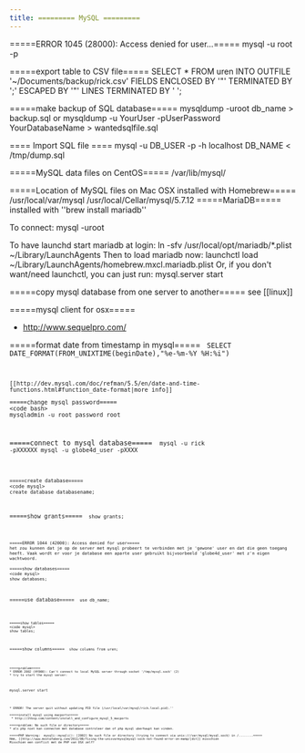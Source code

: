 ```yaml
---
title: ========= MySQL =========
---
```


=====ERROR 1045 (28000): Access denied for user...=====
  mysql -u root -p

=====export table to CSV file=====
  SELECT * FROM uren INTO OUTFILE '~/Documents/backup/rick.csv' FIELDS ENCLOSED BY '"' TERMINATED BY ';' ESCAPED BY '"' LINES TERMINATED BY '
';

=====make backup of SQL database=====
  mysqldump -uroot db_name > backup.sql
or
  mysqldump -u YourUser -pUserPassword YourDatabaseName > wantedsqlfile.sql

==== Import SQL file ====
  mysql -u DB_USER -p -h localhost DB_NAME < /tmp/dump.sql

=====MySQL data files on CentOS=====
  /var/lib/mysql/
  
=====Location of MySQL files on Mac OSX installed with Homebrew=====
  /usr/local/var/mysql
  /usr/local/Cellar/mysql/5.7.12
=====MariaDB=====
installed with ''brew install mariadb''

To connect:
    mysql -uroot

To have launchd start mariadb at login:
    ln -sfv /usr/local/opt/mariadb/*.plist ~/Library/LaunchAgents
Then to load mariadb now:
    launchctl load ~/Library/LaunchAgents/homebrew.mxcl.mariadb.plist
Or, if you don't want/need launchctl, you can just run:
    mysql.server start
    
=====copy mysql database from one server to another=====
see [[linux]]

=====mysql client for osx=====
* http://www.sequelpro.com/

=====format date from timestamp in mysql=====
<code sql>
SELECT DATE_FORMAT(FROM_UNIXTIME(beginDate),"%e-%m-%Y %H:%i")
```
[[http://dev.mysql.com/doc/refman/5.5/en/date-and-time-functions.html#function_date-format|more info]]

=====change mysql password=====
<code bash>
mysqladmin -u root password root
```

=====connect to mysql database=====
<code bash>
mysql -u rick -pXXXXXX
mysql -u globe4d_user -pXXXX
```

=====create database=====
<code mysql>
create database databasename;
```

=====show grants=====
<code mysql>
show grants;
```

=====ERROR 1044 (42000): Access denied for user=====
het zou kunnen dat je op de server met mysql probeert te verbinden met je 'gewone' user en dat die geen toegang heeft. Vaak wordt er voor je database een aparte user gebruikt bijvoorbeeld 'globe4d_user' met z'n eigen wachtwoord.

=====show databases=====
<code mysql>
show databases;
```

=====use database=====
<code mysql>
use db_name;
```

=====show tables=====
<code mysql>
show tables;
```

=====show columns=====
<code mysql>
show columns from uren;
```

=====problem=====
* ERROR 2002 (HY000): Can't connect to local MySQL server through socket '/tmp/mysql.sock' (2)
* try to start the mysql server:
```
mysql.server start
```

* ERROR! The server quit without updating PID file (/usr/local/var/mysql/rick.local.pid).''

=====install mysql using macports=====
 * http://2tbsp.com/content/install_and_configure_mysql_5_macports

=====problem: No such file or directory=====
* als php niet kan connecten met database controleer dan of php mysql uberhaupt kan vinden.

=====PHP Warning:  mysqli::mysqli(): [2002] No such file or directory (trying to connect via unix:///var/mysql/mysql.sock) in /........=====
Hmm, [[http://www.mostafaberg.com/2011/08/fixing-the-unixvarmysqlmysql-sock-not-found-error-on-mamp/|dit]] misschien
Misschien een conflict met de PHP van OSX zelf?
